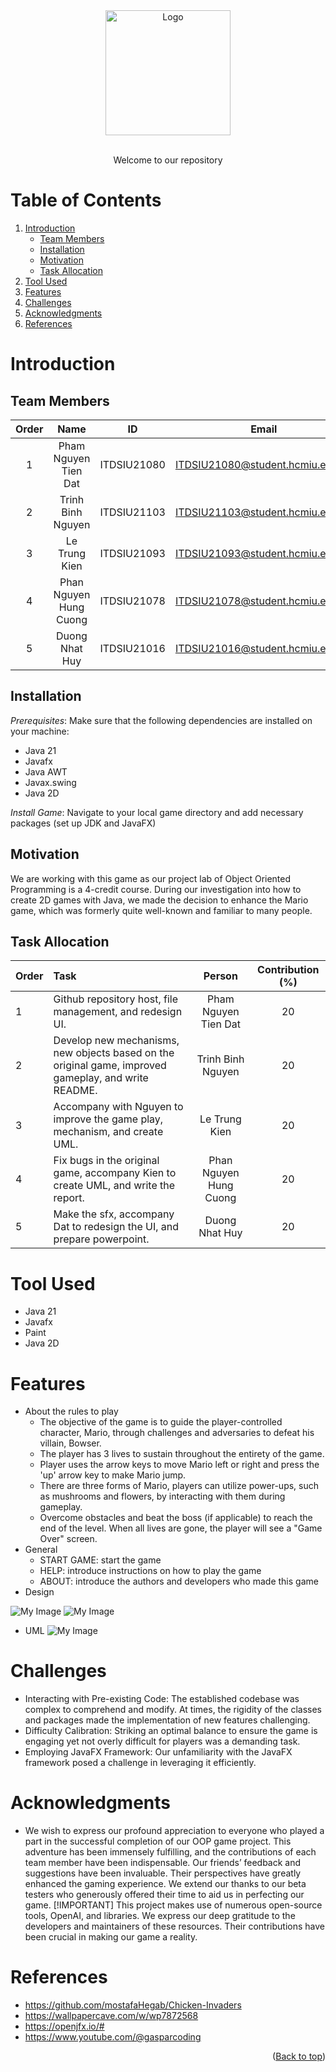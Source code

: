 <div id="header" align="center">
<!-- PROJECT LOGO -->
   <img src="./assets/logo.png" alt="Logo" width="200" height="200">
</div>
</br>



<!-- Welcome line -->
<p align="center">
  Welcome to our repository  
</p>

<!-- TABLE OF CONTENTS -->
# Table of Contents
  <ol>
    <li>
      <a href="#Introduction">Introduction</a>
      <ul>
        <li><a href="#Team-members">Team Members</a></li>
	<li><a href="#installation">Installation</a></li>
	<li><a href="#motivation">Motivation</a></li>
	<li><a href="#task-allocation">Task Allocation</a></li>      
      </ul>
    </li>
    <li><a href="#Tool-Used">Tool Used</a></li>
    <li><a href="#features">Features</a></li>
    <li><a href="#challenges">Challenges</a></li>
    <li><a href="#acknowledgments">Acknowledgments</a></li>
    <li><a href="#references">References</a></li>
  </ol>

<!-- ABOUT THE PROJECT -->
# Introduction 
<p align="justify">

</p>

<!-- TEAM MEMBERS -->
## Team Members 

| Order |         Name          |     ID      |                  Email                  |                       Github account                        |                              Facebook                              |
| :---: | :-------------------: | :---------: |:---------------------------------------:| :---------------------------------------------------------: | :----------------------------------------------------------------: |
|   1   | Pham Nguyen Tien Dat | ITDSIU21080 |  ITDSIU21080@student.hcmiu.edu.vn | [datpham18903](https://github.com/datpham18903) | [Dat Pham ](https://www.facebook.com/pasmoi.pierre) |
|   2   | Trinh Binh Nguyen | ITDSIU21103 | ITDSIU21103@student.hcmiu.edu.vn | [NguyenTrinh3008](https://github.com/NguyenTrinh3008) | [Nguyên Trịnh ](https://www.facebook.com/profile.php?id=100014319038025) |
|   3   | Le Trung Kien | ITDSIU21093 |  ITDSIU21093@student.hcmiu.edu.vn | [KienGHPJ](https://github.com/KienGHPJ) | [Kien Trung Le ](https://www.facebook.com/ngo.khonghat.9) |
|   4   | Phan Nguyen Hung Cuong | ITDSIU21078 | ITDSIU21078@student.hcmiu.edu.vn | [HungCuong862003](https://github.com/HungCuong862003) | [Cuong Phan ](https://www.facebook.com/profile.php?id=100010564926274) |
|   5   | Duong Nhat Huy | ITDSIU21016 | ITDSIU21016@student.hcmiu.edu.vn | [duonghuy2003](https://github.com/duonghuy2003) | [Dương Nhật Huy ](https://www.facebook.com/profile.php?id=100013413992296) |

<!-- INSTALLATION -->
## Installation 
*Prerequisites*: Make sure that the following dependencies are installed on your machine:
-   Java 21
-  	Javafx
-  	Java AWT
-  	Javax.swing
-   Java 2D


*Install Game*: Navigate to your local game directory and add necessary packages (set up JDK and JavaFX)

<!-- MOTIVATION -->
## Motivation 
We are working with this game as our project lab of Object Oriented Programming is a 4-credit course. During our investigation into how to create 2D games with Java, we made the decision to enhance the Mario game, which was formerly quite well-known and familiar to many people.


</p>

<!-- TASK ALLOCATION -->
## Task Allocation 
| Order | Task                                  |  Person   | Contribution (%) |
| :---- |:--------------------------------------| :-------: | :----------: |
| 1     | Github repository host, file management, and redesign UI.  | Pham Nguyen Tien Dat  |      20      |
| 2     | Develop new mechanisms, new objects based on the original game, improved gameplay, and write README. | Trinh Binh Nguyen |      20      |
| 3     | Accompany with Nguyen to improve the game play, mechanism, and create UML. | Le Trung Kien |      20      |
| 4     | Fix bugs in the original game, accompany Kien to create UML, and write the report. | Phan Nguyen Hung Cuong |      20      |
| 5     | Make the sfx, accompany Dat to redesign the UI, and prepare powerpoint.  | Duong Nhat Huy |      20      |

<!-- TOOL USED -->
# Tool Used 
- Java 21 
- Javafx
- Paint
- Java 2D


<!-- FEATURES -->
# Features 
- About the rules to play
  - The objective of the game is to guide the player-controlled character, Mario, through challenges and adversaries to defeat his villain, Bowser.
  - The player has 3 lives to sustain throughout the entirety of the game.
  - Player uses the arrow keys to move Mario left or right and press the 'up' arrow key to make Mario jump.
  - There are three forms of Mario, players can utilize power-ups, such as mushrooms and flowers, by interacting with them during gameplay.
  - Overcome obstacles and beat the boss (if applicable) to reach the end of the level. When all lives are gone, the player will see a "Game Over" screen.
- General
  - START GAME: start the game
  - HELP: introduce instructions on how to play the game
  - ABOUT: introduce the authors and developers who made this game
- Design
  
![My Image](assets/Design1.png)
![My Image](assets/Design2.png)

- UML
![My Image](assets/UML.png)

<!-- CHALLENGES -->
# Challenges
- Interacting with Pre-existing Code: The established codebase was complex to comprehend and modify. At times, the rigidity of the classes and packages made the implementation of new features challenging.
- Difficulty Calibration: Striking an optimal balance to ensure the game is engaging yet not overly difficult for players was a demanding task.
- Employing JavaFX Framework: Our unfamiliarity with the JavaFX framework posed a challenge in leveraging it efficiently.

<!-- ACKNOWLEDGMENTS -->
# Acknowledgments
- We wish to express our profound appreciation to everyone who played a part in the successful completion of our OOP game project. This adventure has been immensely fulfilling, and the contributions of each team member have been indispensable.
 Our friends’ feedback and suggestions have been invaluable. Their perspectives have greatly enhanced the gaming experience. We extend our thanks to our beta testers who generously offered their time to aid us in perfecting our game. 
[!IMPORTANT]
This project makes use of numerous open-source tools, OpenAI, and libraries. We express our deep gratitude to the developers and maintainers of these resources. Their contributions have been crucial in making our game a reality.



<p align="justify">

</p>

<!-- REFERENCES -->
# References
* https://github.com/mostafaHegab/Chicken-Invaders
* https://wallpapercave.com/w/wp7872568
* https://openjfx.io/#
* https://www.youtube.com/@gasparcoding
  

<p align="right">(<a href="#header">Back to top</a>)</p>

